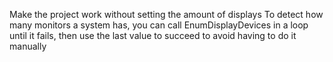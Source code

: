 Make the project work without setting the amount of displays 
    To detect how many monitors a system has, you can call EnumDisplayDevices in a loop until it fails, then use the last value to succeed to avoid having to do it manually